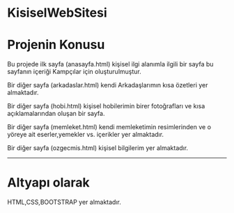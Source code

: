 # KisiselWebSitesi

# Projenin Konusu

Bu projede ilk sayfa (anasayfa.html) kişisel ilgi alanımla ilgili bir sayfa bu sayfanın içeriği Kampçılar için oluşturulmuştur.

Bir diğer sayfa (arkadaslar.html) kendi Arkadaşlarımın kısa özetleri yer almaktadır.

Bir diğer sayfa (hobi.html) kişisel hobilerimin birer fotoğrafları ve kısa açıklamalarından oluşan bir sayfa.

Bir diğer sayfa (memleket.html) kendi memleketimin resimlerinden ve o yöreye ait eserler,yemekler vs. içerikler yer almaktadır.

Bir diğer sayfa (ozgecmis.html) kişisel bilgilerim yer almaktadır.

---
# Altyapı olarak

HTML,CSS,BOOTSTRAP yer almaktadır.
